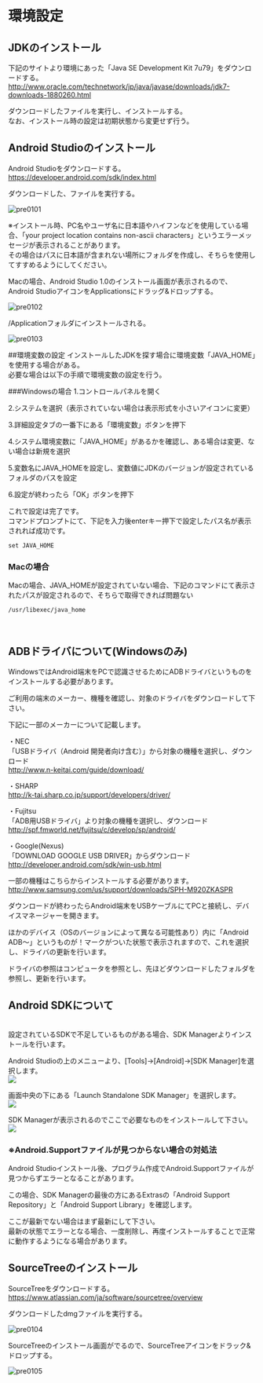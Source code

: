 # 環境設定

## JDKのインストール

下記のサイトより環境にあった「Java SE Development Kit 7u79」をダウンロードする。
<br>
http://www.oracle.com/technetwork/jp/java/javase/downloads/jdk7-downloads-1880260.html

ダウンロードしたファイルを実行し、インストールする。
<br>
なお、インストール時の設定は初期状態から変更せず行う。



## Android Studioのインストール

Android Studioをダウンロードする。
<br>
https://developer.android.com/sdk/index.html

ダウンロードした、ファイルを実行する。

![pre0101](img-chapter01/pre0101.png)

※インストール時、PC名やユーザ名に日本語やハイフンなどを使用している場合、「your project location contains non-ascii characters」というエラーメッセージが表示されることがあります。
<br>
その場合はパスに日本語が含まれない場所にフォルダを作成し、そちらを使用してすすめるようにしてください。

Macの場合、Android Studio 1.0のインストール画面が表示されるので、Android StudioアイコンをApplicationsにドラッグ&ドロップする。

![pre0102](img-chapter01/pre0102.png)

/Applicationフォルダにインストールされる。

![pre0103](img-chapter01/pre0103.png)


##環境変数の設定
インストールしたJDKを探す場合に環境変数「JAVA_HOME」を使用する場合がある。
<br>
必要な場合は以下の手順で環境変数の設定を行う。
<br>

###Windowsの場合
1.コントロールパネルを開く

2.システムを選択（表示されていない場合は表示形式を小さいアイコンに変更）

3.詳細設定タブの一番下にある「環境変数」ボタンを押下

4.システム環境変数に「JAVA_HOME」があるかを確認し、ある場合は変更、ない場合は新規を選択

5.変数名にJAVA_HOMEを設定し、変数値にJDKのバージョンが設定されているフォルダのパスを設定

6.設定が終わったら「OK」ボタンを押下

これで設定は完了です。
<br>
コマンドプロンプトにて、下記を入力後enterキー押下で設定したパス名が表示されれば成功です。
```
set JAVA_HOME
```

### Macの場合
Macの場合、JAVA_HOMEが設定されていない場合、下記のコマンドにて表示されたパスが設定されるので、そちらで取得できれば問題ない

```
/usr/libexec/java_home
```
<br>

## ADBドライバについて(Windowsのみ)
WindowsではAndroid端末をPCで認識させるためにADBドライバというものをインストールする必要があります。

ご利用の端末のメーカー、機種を確認し、対象のドライバをダウンロードして下さい。

下記に一部のメーカーについて記載します。

・NEC
<br>
「USBドライバ（Android 開発者向け含む）」から対象の機種を選択し、ダウンロード
<br>
http://www.n-keitai.com/guide/download/

・SHARP
<br>
http://k-tai.sharp.co.jp/support/developers/driver/

・Fujitsu
<br>
「ADB用USBドライバ」より対象の機種を選択し、ダウンロード
<br>
http://spf.fmworld.net/fujitsu/c/develop/sp/android/

・Google(Nexus)
<br>
「DOWNLOAD GOOGLE USB DRIVER」からダウンロード
<br>
http://developer.android.com/sdk/win-usb.html

一部の機種はこちらからインストールする必要があります。
<br>
http://www.samsung.com/us/support/downloads/SPH-M920ZKASPR

ダウンロードが終わったらAndroid端末をUSBケーブルにてPCと接続し、デバイスマネージャーを開きます。

ほかのデバイス（OSのバージョンによって異なる可能性あり）内に「Android ADB〜」というものが！マークがついた状態で表示されますので、これを選択し、ドライバの更新を行います。

ドライバの参照はコンピュータを参照とし、先ほどダウンロードしたフォルダを参照し、更新を行います。


## Android SDKについて

<br>
設定されているSDKで不足しているものがある場合、SDK Managerよりインストールを行います。

Android Studioの上のメニューより、[Tools]->[Android]->[SDK Manager]を選択します。
<br>
![](sdk1.png)

画面中央の下にある「Launch Standalone SDK Manager」を選択します。
<br>
![](sdk2.png)


SDK Managerが表示されるのでここで必要なものをインストールして下さい。<br>
![](sdk3.png)


### ※Android.Supportファイルが見つからない場合の対処法
Android Studioインストール後、プログラム作成でAndroid.Supportファイルが見つからずエラーとなることがあります。

この場合、SDK Managerの最後の方にあるExtrasの「Android Support Repository」と「Android Support Library」を確認します。

ここが最新でない場合はまず最新にして下さい。
<br>
最新の状態でエラーとなる場合、一度削除し、再度インストールすることで正常に動作するようになる場合があります。

## SourceTreeのインストール

SourceTreeをダウンロードする。
https://www.atlassian.com/ja/software/sourcetree/overview

ダウンロードしたdmgファイルを実行する。

![pre0104](img-chapter01/pre0104.png)

SourceTreeのインストール画面がでるので、SourceTreeアイコンをドラック&ドロップする。

![pre0105](img-chapter01/pre0105.png)

